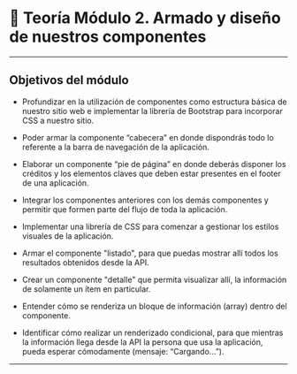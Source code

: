 # :star2: Teoría Módulo 2. Armado y diseño de nuestros componentes

---

## Objetivos del módulo

- Profundizar en la utilización de componentes como estructura básica de nuestro sitio web e implementar la librería de Bootstrap para incorporar CSS a nuestro sitio.

- Poder armar la componente “cabecera” en donde dispondrás todo lo referente a la barra de navegación de la aplicación.

- Elaborar un componente “pie de página” en donde deberás disponer los créditos y los elementos claves que deben estar presentes en el footer de una aplicación.

- Integrar los componentes anteriores con los demás componentes y permitir que formen parte del flujo de toda la aplicación.

- Implementar una librería de CSS para comenzar a gestionar los estilos visuales de la aplicación.

- Armar el componente "listado", para que puedas mostrar allí todos los resultados obtenidos desde la API.

- Crear un componente "detalle" que permita visualizar allí, la información de solamente un ítem en particular.

- Entender cómo se renderiza un bloque de información (array) dentro del componente.

- Identificar cómo realizar un renderizado condicional, para que mientras la información llega desde la API la persona que usa la aplicación, pueda esperar cómodamente (mensaje: “Cargando…”).

---